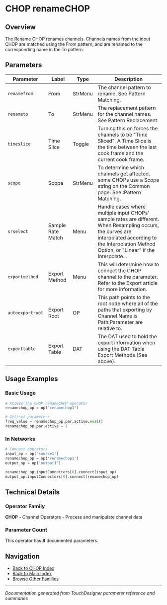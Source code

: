 # CHOP renameCHOP

## Overview
The Rename CHOP renames channels. Channels names from the input CHOP are matched using the From pattern, and are renamed to the corresponding name in the To pattern.

## Parameters

| Parameter | Label | Type | Description |
|-----------|-------|------|-------------|
| `renamefrom` | From | StrMenu | The channel pattern to rename. See Pattern Matching. |
| `renameto` | To | StrMenu | The replacement pattern for the channel names. See Pattern Replacement. |
| `timeslice` | Time Slice | Toggle | Turning this on forces the channels to be "Time Sliced".  A Time Slice is the time between the last cook frame and the current cook frame. |
| `scope` | Scope | StrMenu | To determine which channels get affected, some CHOPs use a Scope string on the Common page. See :Pattern Matching. |
| `srselect` | Sample Rate Match | Menu | Handle cases where multiple input CHOPs' sample rates are different. When Resampling occurs, the curves are interpolated according to the Interpolation Method Option, or "Linear" if the Interpolate... |
| `exportmethod` | Export Method | Menu | This will determine how to connect the CHOP channel to the parameter. Refer to the Export article for more information. |
| `autoexportroot` | Export Root | OP | This path points to the root node where all of the paths that exporting by Channel Name is Path:Parameter are relative to. |
| `exporttable` | Export Table | DAT | The DAT used to hold the export information when using the DAT Table Export Methods (See above). |


## Usage Examples

### Basic Usage
```python
# Access the CHOP renameCHOP operator
renamechop_op = op('renamechop1')

# Get/set parameters
freq_value = renamechop_op.par.active.eval()
renamechop_op.par.active = 1
```

### In Networks
```python
# Connect operators
input_op = op('source1')
renamechop_op = op('renamechop1')
output_op = op('output1')

renamechop_op.inputConnectors[0].connect(input_op)
output_op.inputConnectors[0].connect(renamechop_op)
```

## Technical Details

### Operator Family
**CHOP** - Channel Operators - Process and manipulate channel data

### Parameter Count
This operator has **8** documented parameters.

## Navigation
- [Back to CHOP Index](../CHOP/CHOP_INDEX.md)
- [Back to Main Index](../OPERATORS_INDEX.md)
- [Browse Other Families](../OPERATORS_INDEX.md#quick-navigation)

---
*Documentation generated from TouchDesigner parameter reference and summaries*
